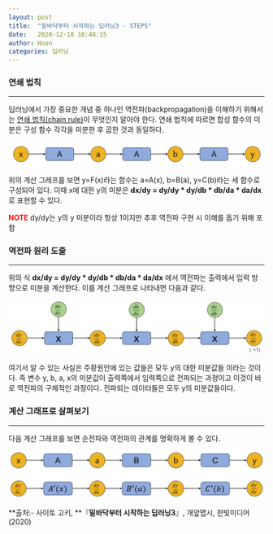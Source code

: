 ```yaml
---
layout: post
title:  "밑바닥부터 시작하는 딥러닝3 - STEP5"
date:   2020-12-18 10:48:15
author: Hoon
categories: 딥러닝
---
```


###  연쇄 법칙

-------

딥러닝에서 가장 중요한 개념 중 하나인 역전파(backpropagation)을 이해하기 위해서는 [연쇄 법칙(chain rule)](https://ko.wikipedia.org/wiki/%EC%97%B0%EC%87%84_%EB%B2%95%EC%B9%99)이 무엇인지 알아야 한다. 연쇄 법칙에 따르면 합성 함수의 미분은 구성 함수 각각을 미분한 후 곱한 것과 동일하다. 

![5-1.PNG](https://github.com/hoon-923/hoon-923.github.io/blob/master/_images/5-1.PNG?raw=true)

위의 계산 그래프를 보면 y=F(x)라는 함수는 a=A(x), b=B(a), y=C(b)라는 세 함수로 구성되어 있다. 이때 x에 대한 y의 미분은 **dx/dy = dy/dy * dy/db * db/da * da/dx**로 표현할 수 있다.

**<span style="color:red">NOTE</span>**  dy/dy는 y의 y 미분이라 항상 1이지만 추후 역전파 구현 시 이해를 돕기 위해 포함



###  역전파 원리 도출

------

위의 식 **dx/dy = dy/dy * dy/db * db/da * da/dx** 에서 역전파는 출력에서 입력 방향으로 미분을 계산한다. 이를 계산 그래프로 나타내면 다음과 같다.

![5-2.PNG](https://github.com/hoon-923/hoon-923.github.io/blob/master/_images/5-2.PNG?raw=true)

여기서 알 수 있는 사실은 주황원안에 있는 값들은 모두 y의 대한 미분값들 이라는 것이다. 즉 변수 y, b, a, x의 미분값이 출력쪽에서 입력쪽으로 전파되는 과정이고 이것이 바로 역전파의 구체적인 과정이다. 전파되는 데이터들은 모두 y의 미분값들이다. 



###  계산 그래프로 살펴보기

-----

다음 계산 그래프를 보면 순전파와 역전파의 관계를 명확하게 볼 수 있다.

![5-5.PNG](https://github.com/hoon-923/hoon-923.github.io/blob/master/_images/5-5.PNG?raw=true)



**출처:\- 사이토 고키, **『**밑바닥부터 시작하는 딥러닝3**』, 개앞맵시, 한빛미디어(2020)